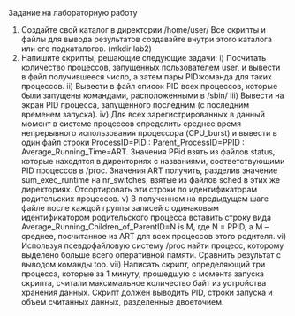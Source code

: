 Задание на лабораторную работу
1. Создайте свой каталог в директории /home/user/ Все скрипты и файлы для вывода результатов
создавайте внутри этого каталога или его подкаталогов. (mkdir lab2)
2. Напишите скрипты, решающие следующие задачи:
i) Посчитать количество процессов, запущенных пользователем user, и вывести в файл получившееся
число, а затем пары PID:команда для таких процессов.
ii) Вывести в файл список PID всех процессов, которые были запущены командами, расположенными в
/sbin/
iii) Вывести на экран PID процесса, запущенного последним (с последним временем запуска).
iv) Для всех зарегистрированных в данный момент в системе процессов определить среднее время
непрерывного использования процессора (CPU_burst) и вывести в один файл строки
ProcessID=PID : Parent_ProcessID=PPID : Average_Running_Time=ART.
Значения PPid взять из файлов status, которые находятся в директориях с названиями,
соответствующими PID процессов в /proc. Значения ART получить, разделив значение
sum_exec_runtime на nr_switches, взятые из файлов sched в этих же директориях.
Отсортировать эти строки по идентификаторам родительских процессов.
v) В полученном на предыдущем шаге файле после каждой группы записей с одинаковым
идентификатором родительского процесса вставить строку вида
Average_Running_Children_of_ParentID=N is M,
где N = PPID, а M – среднее, посчитанное из ART для всех процессов этого родителя.
vi) Используя псевдофайловую систему /proc найти процесс, которому выделено больше всего
оперативной памяти. Сравнить результат с выводом команды top.
vii) Написать скрипт, определяющий три процесса, которые за 1 минуту, прошедшую с момента запуска
скрипта, считали максимальное количество байт из устройства хранения данных. Скрипт должен
выводить PID, строки запуска и объем считанных данных, разделенные двоеточием.
